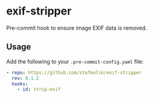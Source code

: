# exif-stripper
Pre-commit hook to ensure image EXIF data is removed.

## Usage
Add the following to your `.pre-commit-config.yaml` file:

```yaml
- repo: https://github.com/stefmolin/exif-stripper
  rev: 0.1.2
  hooks:
    - id: strip-exif
```
